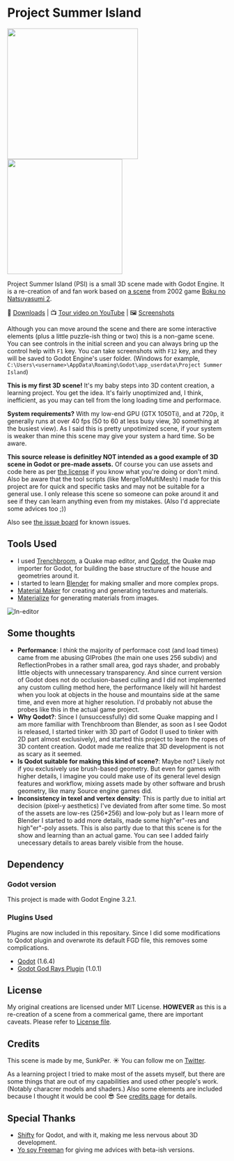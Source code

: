 # Project Summer Island
<img src="https://github.com/sunkper/Project-Summer-Island/blob/master/images/CoverArtCDVer.png" data-canonical-src="https://github.com/sunkper/Project-Summer-Island/blob/master/images/CoverArtCDVer.png" width="300" /> <img src="https://github.com/sunkper/Project-Summer-Island/blob/master/images/ScreenFromKitchen.png" data-canonical-src="https://github.com/sunkper/Project-Summer-Island/blob/master/images/ScreenFromKitchen.png" height="264" /> 

Project Summer Island (PSI) is a small 3D scene made with Godot Engine. It is a re-creation of and fan work based on [a scene](https://imgur.com/a/fghC9C2) from 2002 game [Boku no Natsuyasumi 2](https://en.wikipedia.org/wiki/Boku_no_Natsuyasumi_2).

:floppy_disk: [Downloads](https://github.com/sunkper/Project-Summer-Island/releases) | :tv: [Tour video on YouTube](https://www.youtube.com/watch?v=8ZscxvGynzM) | :framed_picture: [Screenshots](https://github.com/sunkper/Project-Summer-Island/tree/master/images)

Although you can move around the scene and there are some interactive elements (plus a little puzzle-ish thing or two) this is a non-game scene. You can see controls in the initial screen and you can always bring up the control help with `F1` key. You can take screenshots with `F12` key, and they will be saved to Godot Engine's user folder. (Windows for example, `C:\Users\<username>\AppData\Roaming\Godot\app_userdata\Project Summer Island`)

**This is my first 3D scene!** It's my baby steps into 3D content creation, a learning project. You get the idea. It's fairly unoptimized and, I think, inefficient, as you may can tell from the long loading time and performace.

**System requirements?** With my low-end GPU (GTX 1050Ti), and at 720p, it generally runs at over 40 fps (50 to 60 at less busy view, 30 something at the busiest view). As I said this is pretty unpotimized scene, if your system is weaker than mine this scene may give your system a hard time. So be aware.

**This source release is definitley NOT intended as a good example of 3D scene in Godot or pre-made assets.** Of course you can use assets and code here as per [the license](https://github.com/sunkper/Project-Summer-Island/blob/master/LICENSE.md) if you know what you're doing or don't mind. Also be aware that the tool scripts (like MergeToMultiMesh) I made for this project are for quick and specific tasks and may not be suitable for a general use. I only release this scene so someone can poke around it and see if they can learn anything even from my mistakes. (Also I'd appreciate some advices too ;))

Also see [the issue board](https://github.com/sunkper/Project-Summer-Island/issues) for known issues.

## Tools Used
- I used [Trenchbroom](https://kristianduske.com/trenchbroom/), a Quake map editor, and [Qodot](https://github.com/ShiftyAxel/Qodot), the Quake map importer for Godot, for building the base structure of the house and geometries around it.
- I started to learn [Blender](https://www.blender.org/) for making smaller and more complex props.
- [Material Maker](https://github.com/RodZill4/material-maker) for creating and generating textures and materials.
- [Materialize](http://boundingboxsoftware.com/materialize/) for generating materials from images.

![In-editor](https://github.com/sunkper/Project-Summer-Island/blob/master/images/ScreenEditor.png)

## Some thoughts
- **Performance**: I *think* the majority of performace cost (and load times) came from me abusing GIProbes (the main one uses 256 subdiv) and ReflectionProbes in a rather small area, god rays shader, and probably little objects with unnecessary transparency. And since current version of Godot does not do occlusion-based culling and I did not implemented any custom culling method here, the performance likely will hit hardest when you look at objects in the house and mountains side at the same time, and even more at higher resolution. I'd probably not abuse the probes like this in the actual game project.
- **Why Qodot?**: Since I (unsuccessfully) did some Quake mapping and I am more familiar with Trenchbroom than Blender, as soon as I see Qodot is released, I started tinker with 3D part of Godot (I used to tinker with 2D part almost exclusively), and started this project to learn the ropes of 3D content creation. Qodot made me realize that 3D development is not as scary as it seemed.
- **Is Qodot suitable for making this kind of scene?**: Maybe not? Likely not if you exclusively use brush-based geometry. But even for games with higher details, I imagine you could make use of its general level design features and workflow, mixing assets made by other software and brush geometry, like many Source engine games did.
- **Inconsistency in texel and vertex density**: This is partly due to initial art decision (pixel-y aesthetics) I've deviated from after some time. So most of the assets are low-res (256*256) and low-poly but as I learn more of Blender I started to add more details, made some high"er"-res and high"er"-poly assets. This is also partly due to that this scene is for the show and learning than an actual game. You can see I added fairly unecessary details to areas barely visible from the house.

## Dependency
### Godot version
This project is made with Godot Engine 3.2.1.

### Plugins Used
Plugins are now included in this repositary. Since I did some modifications to Qodot plugin and overwrote its default FGD file, this removes some complications.

* [Qodot](https://github.com/ShiftyAxel/Qodot) (1.6.4)
* [Godot God Rays Plugin](https://github.com/SIsilicon/Godot-God-Rays-Plugin) (1.0.1)

## License
My original creations are licensed under MIT License. **HOWEVER** as this is a re-creation of a scene from a commerical game, there are important caveats. Please refer to [License file](https://github.com/sunkper/Project-Summer-Island/blob/master/LICENSE.md).

## Credits
This scene is made by me, SunkPer. :sunny: You can follow me on [Twitter](https://twitter.com/SunkPer).

As a learning project I tried to make most of the assets myself, but there are some things that are out of my capabilities and used other people's work. (Notably characrer models and shaders.) Also some elements are included because I thought it would be cool :sunglasses: See [credits page](https://github.com/sunkper/Project-Summer-Island/blob/master/CREDITS.md) for details.

## Special Thanks
- [Shifty](https://twitter.com/shiftyaxel) for Qodot, and with it, making me less nervous about 3D development.
- [Yo soy Freeman](https://twitter.com/YoSoyFreeman) for giving me advices with beta-ish versions.
